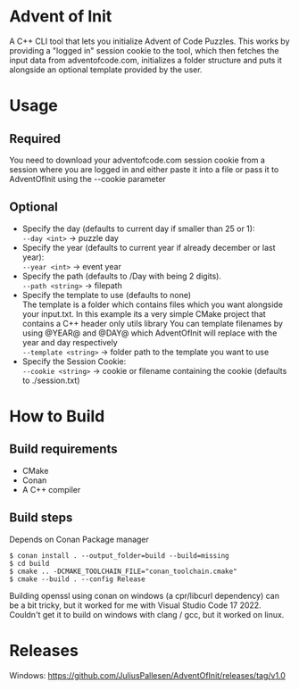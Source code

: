 # Advent of Init
A C++ CLI tool that lets you initialize Advent of Code Puzzles. This works by providing a "logged in" session cookie to the tool, which then fetches the input data from adventofcode.com, initializes a folder structure and puts it alongside an optional template provided by the user. 

# Usage
## Required
You need to download your adventofcode.com session cookie from a session where you are logged in and either paste it into a file or pass it to AdventOfInit using the --cookie parameter
## Optional
- Specify the day (defaults to current day if smaller than 25 or 1):  
`--day <int>` -> puzzle day  
- Specify the year (defaults to current year if already december or last year):  
`--year <int>` -> event year    
- Specify the path (defaults to <year>/Day<day> with <day> being 2 digits).  
`--path <string>` -> filepath  
- Specify the template to use (defaults to none)  
The template is a folder which contains files which you want alongside your input.txt. In this example its a very simple CMake project that contains a C++ header only utils library
You can template filenames by using @YEAR@ and @DAY@ which AdventOfInit will replace with the year and day respectively  
`--template <string>` -> folder path to the template you want to use  
- Specify the Session Cookie:  
`--cookie <string>` -> cookie or filename containing the cookie (defaults to ./session.txt)  

# How to Build
## Build requirements
- CMake
- Conan
- A C++ compiler

## Build steps
Depends on Conan Package manager  
```
$ conan install . --output_folder=build --build=missing
$ cd build
$ cmake .. -DCMAKE_TOOLCHAIN_FILE="conan_toolchain.cmake"
$ cmake --build . --config Release
```
  
Building openssl using conan on windows (a cpr/libcurl dependency) can be a bit tricky, but it worked for me with Visual Studio Code 17 2022.
Couldn't get it to build on windows with clang / gcc, but it worked on linux.

# Releases
Windows: https://github.com/JuliusPallesen/AdventOfInit/releases/tag/v1.0
